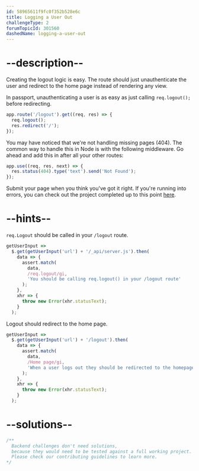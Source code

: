 ```yaml
---
id: 58965611f9fc0f352b528e6c
title: Logging a User Out
challengeType: 2
forumTopicId: 301560
dashedName: logging-a-user-out
---
```


# --description--

Creating the logout logic is easy. The route should just unauthenticate the user and redirect to the home page instead of rendering any view.

In passport, unauthenticating a user is as easy as just calling `req.logout();` before redirecting.

```js
app.route('/logout').get((req, res) => {
  req.logout();
  res.redirect('/');
});
```

You may have noticed that we're not handling missing pages (404). The common way to handle this in Node is with the following middleware. Go ahead and add this in after all your other routes:

```js
app.use((req, res, next) => {
  res.status(404).type('text').send('Not Found');
});
```

Submit your page when you think you've got it right. If you're running into errors, you can check out the project completed up to this point [here](https://gist.github.com/camperbot/c3eeb8a3ebf855e021fd0c044095a23b).

# --hints--

`req.Logout` should be called in your `/logout` route.

```js
getUserInput =>
  $.get(getUserInput('url') + '/_api/server.js').then(
    data => {
      assert.match(
        data,
        /req.logout/gi,
        'You should be calling req.logout() in your /logout route'
      );
    },
    xhr => {
      throw new Error(xhr.statusText);
    }
  );
```

Logout should redirect to the home page.

```js
getUserInput =>
  $.get(getUserInput('url') + '/logout').then(
    data => {
      assert.match(
        data,
        /Home page/gi,
        'When a user logs out they should be redirected to the homepage'
      );
    },
    xhr => {
      throw new Error(xhr.statusText);
    }
  );
```

# --solutions--

```js
/**
  Backend challenges don't need solutions, 
  because they would need to be tested against a full working project. 
  Please check our contributing guidelines to learn more.
*/
```
